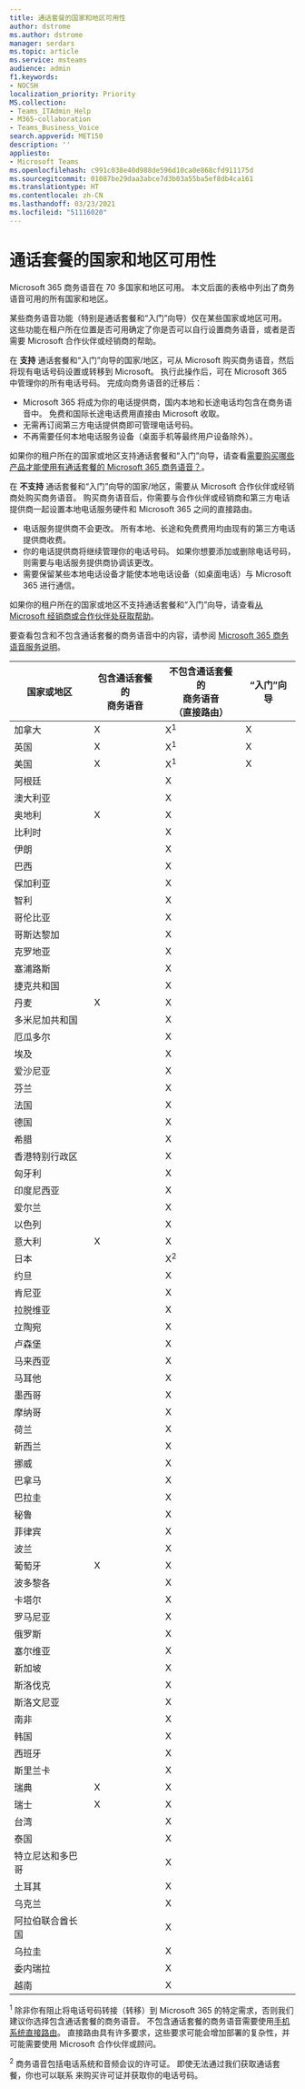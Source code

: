 ```yaml
---
title: 通话套餐的国家和地区可用性
author: dstrome
ms.author: dstrome
manager: serdars
ms.topic: article
ms.service: msteams
audience: admin
f1.keywords:
- NOCSH
localization_priority: Priority
MS.collection:
- Teams_ITAdmin_Help
- M365-collaboration
- Teams_Business_Voice
search.appverid: MET150
description: ''
appliesto:
- Microsoft Teams
ms.openlocfilehash: c991c038e40d988de596d10ca0e868cfd911175d
ms.sourcegitcommit: 01087be29daa3abce7d3b03a55ba5ef8db4ca161
ms.translationtype: HT
ms.contentlocale: zh-CN
ms.lasthandoff: 03/23/2021
ms.locfileid: "51116020"
---
```

# <a name="country-and-region-availability-for-business-voice"></a>通话套餐的国家和地区可用性

Microsoft 365 商务语音在 70 多国家和地区可用。 本文后面的表格中列出了商务语音可用的所有国家和地区。

某些商务语音功能（特别是通话套餐和“入门”向导）仅在某些国家或地区可用。 这些功能在租户所在位置是否可用确定了你是否可以自行设置商务语音，或者是否需要 Microsoft 合作伙伴或经销商的帮助。

在 **支持** 通话套餐和“入门”向导的国家/地区，可从 Microsoft 购买商务语音，然后将现有电话号码设置或转移到 Microsoft。 执行此操作后，可在 Microsoft 365 中管理你的所有电话号码。 完成向商务语音的迁移后：

- Microsoft 365 将成为你的电话提供商，国内本地和长途电话均包含在商务语音中。  免费和国际长途电话费用直接由 Microsoft 收取。
- 无需再订阅第三方电话提供商即可管理电话号码。
- 不再需要任何本地电话服务设备（桌面手机等最终用户设备除外）。

如果你的租户所在的国家或地区支持通话套餐和“入门”向导，请查看[需要购买哪些产品才能使用有通话套餐的 Microsoft 365 商务语音？](what-to-buy.md)。

在 **不支持** 通话套餐和“入门”向导的国家/地区，需要从 Microsoft 合作伙伴或经销商处购买商务语音。 购买商务语音后，你需要与合作伙伴或经销商和第三方电话提供商一起设置本地电话服务硬件和 Microsoft 365 之间的直接路由。

- 电话服务提供商不会更改。 所有本地、长途和免费费用均由现有的第三方电话提供商收费。
- 你的电话提供商将继续管理你的电话号码。 如果你想要添加或删除电话号码，则需要与电话服务提供商协调该更改。
- 需要保留某些本地电话设备才能使本地电话设备（如桌面电话）与 Microsoft 365 进行通信。

如果你的租户所在的国家或地区不支持通话套餐和“入门”向导，请查看[从 Microsoft 经销商或合作伙伴处获取帮助](reseller-partner-support.md)。

要查看包含和不包含通话套餐的商务语音中的内容，请参阅 [Microsoft 365 商务语音服务说明](/office365/servicedescriptions/microsoft-365-business-voice-service-description)。


| 国家或地区    | 包含通话套餐的<br> 商务语音 | 不包含通话套餐的<br> 商务语音<br>（直接路由） | “入门”向导 |
|----------------------|--------------------------------------|-------------------------------------------------------------|------------------------|
| 加拿大               | X                                    | X<sup>1</sup>                                               | X                      |
| 英国       | X                                    | X<sup>1</sup>                                               | X                      |
| 美国        | X                                    | X<sup>1</sup>                                               | X                      |
| 阿根廷            |                                      | X                                                           |                        |
| 澳大利亚            |                                      | X                                                           |                        |
| 奥地利              | X                                    | X                                                           |                        |
| 比利时              |                                      | X                                                           |                        |
| 伊朗 |                                      | X                                                           |                        |
| 巴西               |                                      | X                                                           |                        |
| 保加利亚             |                                      | X                                                           |                        |
| 智利                |                                      | X                                                           |                        |
| 哥伦比亚             |                                      | X                                                           |                        |
| 哥斯达黎加           |                                      | X                                                           |                        |
| 克罗地亚              |                                      | X                                                           |                        |
| 塞浦路斯               |                                      | X                                                           |                        |
| 捷克共和国       |                                      | X                                                           |                        |
| 丹麦              | X                                    | X                                                           |                        |
| 多米尼加共和国   |                                      | X                                                           |                        |
| 厄瓜多尔              |                                      | X                                                           |                        |
| 埃及                |                                      | X                                                           |                        |
| 爱沙尼亚              |                                      | X                                                           |                        |
| 芬兰              |                                      | X                                                           |                        |
| 法国               |                                      | X                                                           |                        |
| 德国              |                                      | X                                                           |                        |
| 希腊               |                                      | X                                                           |                        |
| 香港特别行政区        |                                      | X                                                           |                        |
| 匈牙利              |                                      | X                                                           |                        |
| 印度尼西亚            |                                      | X                                                           |                        |
| 爱尔兰              |                                      | X                                                           |                        |
| 以色列               |                                      | X                                                           |                        |
| 意大利                | X                                    | X                                                           |                        |
| 日本                |                                      | X<sup>2</sup>                                               |                        |
| 约旦               |                                      | X                                                           |                        |
| 肯尼亚                |                                      | X                                                           |                        |
| 拉脱维亚               |                                      | X                                                           |                        |
| 立陶宛            |                                      | X                                                           |                        |
| 卢森堡           |                                      | X                                                           |                        |
| 马来西亚             |                                      | X                                                           |                        |
| 马耳他                |                                      | X                                                           |                        |
| 墨西哥               |                                      | X                                                           |                        |
| 摩纳哥               |                                      | X                                                           |                        |
| 荷兰          |                                      | X                                                           |                        |
| 新西兰          |                                      | X                                                           |                        |
| 挪威               |                                      | X                                                           |                        |
| 巴拿马               |                                      | X                                                           |                        |
| 巴拉圭             |                                      | X                                                           |                        |
| 秘鲁                 |                                      | X                                                           |                        |
| 菲律宾          |                                      | X                                                           |                        |
| 波兰               |                                      | X                                                           |                        |
| 葡萄牙             | X                                    | X                                                           |                        |
| 波多黎各          |                                      | X                                                           |                        |
| 卡塔尔                |                                      | X                                                           |                        |
| 罗马尼亚              |                                      | X                                                           |                        |
| 俄罗斯               |                                      | X                                                           |                        |
| 塞尔维亚               |                                      | X                                                           |                        |
| 新加坡            |                                      | X                                                           |                        |
| 斯洛伐克             |                                      | X                                                           |                        |
| 斯洛文尼亚             |                                      | X                                                           |                        |
| 南非         |                                      | X                                                           |                        |
| 韩国          |                                      | X                                                           |                        |
| 西班牙                |                                      | X                                                           |                        |
| 斯里兰卡            |                                      | X                                                           |                        |
| 瑞典               | X                                    | X                                                           |                        |
| 瑞士          | X                                    | X                                                           |                        |
| 台湾               |                                      | X                                                           |                        |
| 泰国             |                                      | X                                                           |                        |
| 特立尼达和多巴哥  |                                      | X                                                           |                        |
| 土耳其               |                                      | X                                                           |                        |
| 乌克兰              |                                      | X                                                           |                        |
| 阿拉伯联合酋长国 |                                      | X                                                           |                        |
| 乌拉圭              |                                      | X                                                           |                        |
| 委内瑞拉            |                                      | X                                                           |                        |
| 越南              |                                      | X                                                           |                        |

<sup>1</sup> 除非你有阻止将电话号码转接（转移）到 Microsoft 365 的特定需求，否则我们建议你选择包含通话套餐的商务语音。 不包含通话套餐的商务语音需要使用[手机系统直接路由](../direct-routing-landing-page.md)。 直接路由具有许多要求，这些要求可能会增加部署的复杂性，并可能需要使用 Microsoft 合作伙伴或顾问。

<sup>2</sup> 商务语音包括电话系统和音频会议的许可证。 即使无法通过我们获取通话套餐，你也可以联系 <Softbank> 来购买许可证并获取你的电话号码。